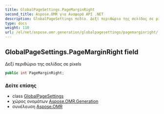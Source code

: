 ```yaml
---
title: GlobalPageSettings.PageMarginRight
second_title: Aspose.OMR για Αναφορά API .NET
description: GlobalPageSettings πεδίο. Δεξί περιθώριο της σελίδας σε pixels
type: docs
weight: 110
url: /el/net/aspose.omr.generation/globalpagesettings/pagemarginright/
---
```

## GlobalPageSettings.PageMarginRight field

Δεξί περιθώριο της σελίδας σε pixels

```csharp
public int PageMarginRight;
```

### Δείτε επίσης

* class [GlobalPageSettings](../)
* χώρος ονομάτων [Aspose.OMR.Generation](../../globalpagesettings/)
* συνέλευση [Aspose.OMR](../../../)


